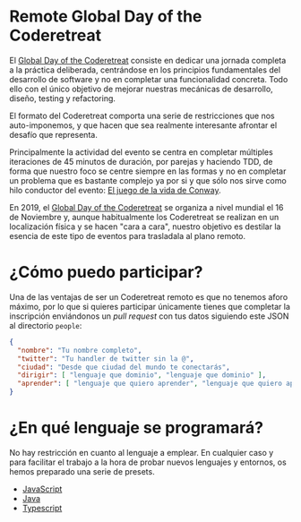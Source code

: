 # Remote Global Day of the Coderetreat

El [Global Day of the Coderetreat](https://www.coderetreat.org/) consiste en dedicar una jornada completa a la práctica deliberada, centrándose en los principios fundamentales del desarrollo de software y no en completar una funcionalidad concreta. Todo ello con el único objetivo de mejorar nuestras mecánicas de desarrollo, diseño, testing y refactoring.

El formato del Coderetreat comporta una serie de restricciones que nos auto-imponemos, y que hacen que sea realmente interesante afrontar el desafío que representa.

Principalmente la actividad del evento se centra en completar múltiples iteraciones de 45 minutos de duración, por parejas y haciendo TDD, de forma que nuestro foco se centre siempre en las formas y no en completar un problema que es bastante complejo ya por si y que sólo nos sirve como hilo conductor del evento: [El juego de la vida de Conway](https://en.wikipedia.org/wiki/Conway%27s_Game_of_Life).

En 2019, el [Global Day of the Coderetreat](https://www.coderetreat.org/) se organiza a nivel mundial el 16 de Noviembre y, aunque habitualmente los Coderetreat se realizan en un localización física y se hacen "cara a cara", nuestro objetivo es destilar la esencia de este tipo de eventos para trasladala al plano remoto.

# ¿Cómo puedo participar?

Una de las ventajas de ser un Coderetreat remoto es que no tenemos aforo máximo, por lo que si quieres participar únicamente tienes que completar la inscripción enviándonos un *pull request* con tus datos siguiendo este JSON al directorio `people`:

```json
{
  "nombre": "Tu nombre completo",
  "twitter": "Tu handler de twitter sin la @",
  "ciudad": "Desde que ciudad del mundo te conectarás",
  "dirigir": [ "lenguaje que dominio", "lenguaje que dominio" ],
  "aprender": [ "lenguaje que quiero aprender", "lenguaje que quiero aprender" ]
}
```

# ¿En qué lenguaje se programará?

No hay restricción en cuanto al lenguaje a emplear. En cualquier caso y para facilitar el trabajo a la hora de probar nuevos lenguajes y entornos, os hemos preparado una serie de presets.

- [JavaScript](presets/javascript)
- [Java](presets/java)
- [Typescript](presets/typescript)
